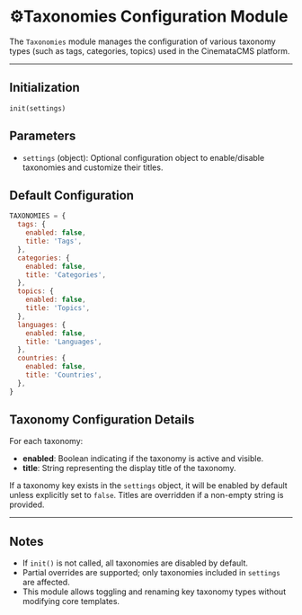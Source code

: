 # ⚙️Taxonomies Configuration Module

The `Taxonomies` module manages the configuration of various taxonomy types (such as tags, categories, topics) used in the CinemataCMS platform.

---

## Initialization

`init(settings)`

## Parameters
- `settings` (object): Optional configuration object to enable/disable taxonomies and customize their titles.

## Default Configuration

```js
TAXONOMIES = {
  tags: {
    enabled: false,
    title: 'Tags',
  },
  categories: {
    enabled: false,
    title: 'Categories',
  },
  topics: {
    enabled: false,
    title: 'Topics',
  },
  languages: {
    enabled: false,
    title: 'Languages',
  },
  countries: {
    enabled: false,
    title: 'Countries',
  },
}
```


## Taxonomy Configuration Details

For each taxonomy:

- **enabled**: Boolean indicating if the taxonomy is active and visible.
- **title**: String representing the display title of the taxonomy.

If a taxonomy key exists in the `settings` object, it will be enabled by default unless explicitly set to `false`. Titles are overridden if a non-empty string is provided.

---

## Notes

- If `init()` is not called, all taxonomies are disabled by default.
- Partial overrides are supported; only taxonomies included in `settings` are affected.
- This module allows toggling and renaming key taxonomy types without modifying core templates.
